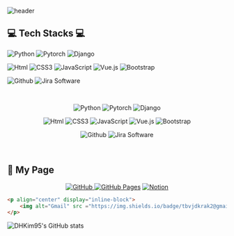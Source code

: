 ![header](https://capsule-render.vercel.app/api?type=waving&color=auto&height=300&section=header&text=Welcome&fontSize=90&animation=fadeIn&fontAlignY=38&desc=Dohun's%20GitHub%20Profile&descAlignY=51&descAlign=62)

## 💻 Tech Stacks 💻

<img alt="Python" src ="https://img.shields.io/badge/Python-3776AB.svg?&style=for-the-badge&logo=Python&logoColor=white"/> <img alt="Pytorch" src ="https://img.shields.io/badge/Pytorch-EE4C2C.svg?&style=for-the-badge&logo=Pytorch&logoColor=white"/> <img alt="Django" src ="https://img.shields.io/badge/Django-092E20.svg?&style=for-the-badge&logo=Django&logoColor=white"/><br/>

<img alt="Html" src ="https://img.shields.io/badge/HTML-E34F26.svg?&style=for-the-badge&logo=HTML5&logoColor=white"/> <img alt="CSS3" src ="https://img.shields.io/badge/CSS3-FF9933.svg?&style=for-the-badge&logo=CSS3&logoColor=white"/>  <img alt="JavaScript" src ="https://img.shields.io/badge/JavaScript-F7DF1E.svg?&style=for-the-badge&logo=JavaScript&logoColor=white"/> <img alt="Vue.js" src ="https://img.shields.io/badge/Vue.js-4FC08D.svg?&style=for-the-badge&logo=Vue.js&logoColor=white"/> <img alt="Bootstrap" src ="https://img.shields.io/badge/Bootstrap-7952B3.svg?&style=for-the-badge&logo=Bootstrap&logoColor=white"/> <br/>

<img alt="Github" src ="https://img.shields.io/badge/Github-181717.svg?&style=for-the-badge&logo=Github&logoColor=white"/>  <img alt="Jira Software" src ="https://img.shields.io/badge/Jira Software-0052CC.svg?&style=for-the-badge&logo=Jira Software&logoColor=white"/>

<br/>



<p align="center" display="inline-block">
  <img alt="Python" src ="https://img.shields.io/badge/Python-3776AB.svg?&style=for-the-badge&logo=Python&logoColor=white"/> <img alt="Pytorch" src ="https://img.shields.io/badge/Pytorch-EE4C2C.svg?&style=for-the-badge&logo=Pytorch&logoColor=white"/> <img alt="Django" src ="https://img.shields.io/badge/Django-092E20.svg?&style=for-the-badge&logo=Django&logoColor=white"/><br/>
</p>

<p align="center" display="inline-block">
    <img alt="Html" src ="https://img.shields.io/badge/HTML-E34F26.svg?&style=for-the-badge&logo=HTML5&logoColor=white"/> <img alt="CSS3" src ="https://img.shields.io/badge/CSS3-FF9933.svg?&style=for-the-badge&logo=CSS3&logoColor=white"/>  <img alt="JavaScript" src ="https://img.shields.io/badge/JavaScript-F7DF1E.svg?&style=for-the-badge&logo=JavaScript&logoColor=white"/> <img alt="Vue.js" src ="https://img.shields.io/badge/Vue.js-4FC08D.svg?&style=for-the-badge&logo=Vue.js&logoColor=white"/> <img alt="Bootstrap" src ="https://img.shields.io/badge/Bootstrap-7952B3.svg?&style=for-the-badge&logo=Bootstrap&logoColor=white"/> <br/>
</p>

<p align="center" display="inline-block">
    <img alt="Github" src ="https://img.shields.io/badge/Github-181717.svg?&style=for-the-badge&logo=Github&logoColor=white"/>  <img alt="Jira Software" src ="https://img.shields.io/badge/Jira Software-0052CC.svg?&style=for-the-badge&logo=Jira Software&logoColor=white"/>
</p>

​    



## 👋 My Page  

<p align="center" display="inline-block">
    <a href = "https://github.com/DHKim95"><img alt="GitHub" src ="https://img.shields.io/badge/GitHub-181717.svg?&style=for-the-badge&logo=GitHub&logoColor=white"/>
</a> <a href = "https://DHKim95.github.io/"><img alt="GitHub Pages" src ="https://img.shields.io/badge/GitHub Pages-222222?&style=for-the-badge&logo=GitHub Pages"/></a> <a href = "https://www.notion.so/4c8dc18952c44c2b937bdf8c71ee8979"><img alt="Notion" src ="https://img.shields.io/badge/Notion-000000.svg?&style=for-the-badge&logo=Notion&logoColor=white"/></a>
</p>

```html
<p align="center" display="inline-block">
    <img alt="Gmail" src ="https://img.shields.io/badge/tbvjdkrak2@gmail.com-EA4335.svg?&style=for-the-badge&logo=Gmail&logoColor=white"/>
</p>
```



![DHKim95's GitHub stats](https://github-readme-stats.vercel.app/api?username=DHKim95&show_icons=true&theme=radical)



